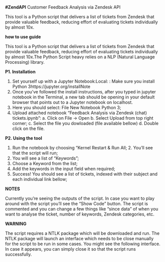 **#ZendAPI**
Customer Feedback Analysis via Zendesk API 

This tool is a Python script that delivers a list of tickets from Zendesk that provide valuable feedback, reducing effort of evaluating tickets individually by almost 10x.

**how to use guide**

This tool is a Python script that delivers a list of tickets from Zendesk that provide valuable feedback, reducing effort of evaluating tickets individually by almost 10x.The Python Script heavy relies on a NLP (Natural Language Processing) library.

**P1. Installation**

1. Set yourself up with a Jupyter Notebook:Local: : Make sure you install Python 3https://jupyter.org/installNote
2. Once you’ve followed the install instructions, after you typed in jupyter notebook in the Terminal, a new tab should be opening in your default browser that points out to a Jupyter notebook on localhost.
3. Here you should select:
File New Notebook Python 3;
4. Upload attached notebook “Feedback Analysis via Zendesk (chat) tickets.ipynb”: a. Click on File -> Open
b. Select Upload from top right corner;
c. Select the file you dowloaded (file available bellow) d. Double click on the file.

**P2. Using the tool**

1. Run the notebook by choosing “Kernel Restart & Run All; 2. You’ll see that the script will run;
3. You will see a list of “Keywords”;
4. Choose a Keyword from the list;
5. Add the keywords in the input field when required;
6. Success! You should see a list of tickets, indexed with their subject and each individual link bellow;

**NOTES**

  Currently you’re seeing the outputs of the script. In case you want to play around with the script you’ll see the “Show Code” button. The script is commented and you can change a few things like “since data” of when you want to analyse the ticket, number of keywords, Zendesk categories, etc.
 
**WARNING**
 
 The script requires a NTLK package which will be downloaded and run. The NTLK package will launch an interface which needs to be close manually for the script to be run in some cases. You might see the following interface.
In case it appears, you can simply close it so that the script runs successfully.
